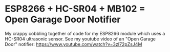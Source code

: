 # ESP8266 + HC-SR04 + MB102 = Open Garage Door Notifier

My crappy cobbling together of code for my ESP8266 module which uses a HC-SR04 ultrasonic sensor. See my youtube video of an "Open Garage Door" notifier: https://www.youtube.com/watch?v=3zI72pZsJ4M



